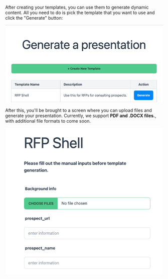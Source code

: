 After creating your templates, you can use them to generate dynamic content. All you need to do is pick the template that you want to use and click the "Generate" button:

![Alt text](assets/generate_presentation.png)

After this, you'll be brought to a screen where you can upload files and generate your presentation. Currently, we support **PDF and .DOCX files.**, with additional file formats to come soon.

![Alt text](assets/rfp_shell.png)
